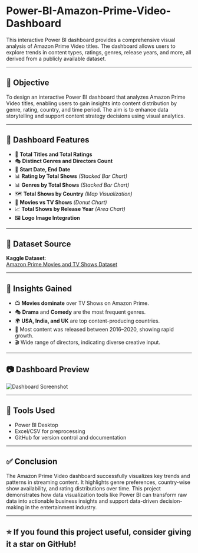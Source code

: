 # Power-BI-Amazon-Prime-Video-Dashboard
This interactive Power BI dashboard provides a comprehensive visual analysis of Amazon Prime Video titles. The dashboard allows users to explore trends in content types, ratings, genres, release years, and more, all derived from a publicly available dataset.

---

## 🎯 Objective

To design an interactive Power BI dashboard that analyzes Amazon Prime Video titles, enabling users to gain insights into content distribution by genre, rating, country, and time period. The aim is to enhance data storytelling and support content strategy decisions using visual analytics.

---

## 📌 Dashboard Features

- 🔢 **Total Titles and Total Ratings**
- 🎭 **Distinct Genres and Directors Count**
- 📅 **Start Date, End Date**
- 📊 **Rating by Total Shows** *(Stacked Bar Chart)*
- 📊 **Genres by Total Shows** *(Stacked Bar Chart)*
- 🗺️ **Total Shows by Country** *(Map Visualization)*
- 🍩 **Movies vs TV Shows** *(Donut Chart)*
- 📈 **Total Shows by Release Year** *(Area Chart)*
- 🖼️ **Logo Image Integration**

---

## 📂 Dataset Source

**Kaggle Dataset**:  
[Amazon Prime Movies and TV Shows Dataset](https://www.kaggle.com/datasets/shivamb/amazon-prime-movies-and-tv-shows)

---
## 🧠 Insights Gained


- 📺 **Movies dominate** over TV Shows on Amazon Prime.
- 🎭 **Drama** and **Comedy** are the most frequent genres.
- 🌍 **USA, India, and UK** are top content-producing countries.
- 📅 Most content was released between 2016–2020, showing rapid growth.
- 🎬 Wide range of directors, indicating diverse creative input.

---

## 📷 Dashboard Preview

![Dashboard Screenshot](https://github.com/RaginiAG/Power-BI-Amazon-Prime-Video-Dashboard/blob/main/Amazon_Prime_Video.png)

---

## 🔧 Tools Used

- Power BI Desktop
- Excel/CSV for preprocessing
- GitHub for version control and documentation

---

## ✅ Conclusion

The Amazon Prime Video dashboard successfully visualizes key trends and patterns in streaming content. It highlights genre preferences, country-wise show availability, and rating distributions over time. This project demonstrates how data visualization tools like Power BI can transform raw data into actionable business insights and support data-driven decision-making in the entertainment industry.

---

  ## ⭐️ If you found this project useful, consider giving it a star on GitHub!

